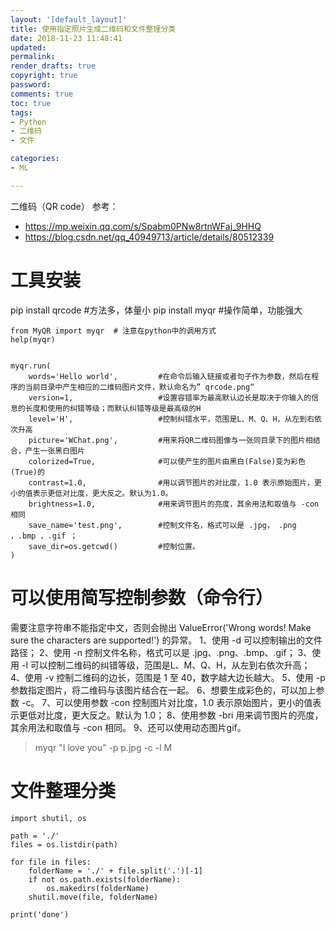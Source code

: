 ```yaml
---
layout: '[default_layout]'   
title: 使用指定照片生成二维码和文件整理分类
date: 2018-11-23 11:48:41  
updated: 
permalink: 
render_drafts: true
copyright: true
password: 
comments: true
toc: true                  
tags:                        
- Python
- 二维码
- 文件

categories:                  
- ML

---
```

二维码（QR code）
参考：
- https://mp.weixin.qq.com/s/Spabm0PNw8rtnWFaj_9HHQ
- https://blog.csdn.net/qq_40949713/article/details/80512339 

<!--more-->

# 工具安装
pip install qrcode  #方法多，体量小
pip install myqr    #操作简单，功能强大
```
from MyQR import myqr  # 注意在python中的调用方式
help(myqr)


myqr.run(
    words='Hello world',         #在命令后输入链接或者句子作为参数，然后在程序的当前目录中产生相应的二维码图片文件，默认命名为” qrcode.png“
    version=1,                   #设置容错率为最高默认边长是取决于你输入的信息的长度和使用的纠错等级；而默认纠错等级是最高级的H
    level='H',                   #控制纠错水平，范围是L、M、Q、H，从左到右依次升高
    picture='WChat.png',         #用来将QR二维码图像与一张同目录下的图片相结合，产生一张黑白图片
    colorized=True,              #可以使产生的图片由黑白(False)变为彩色(True)的
    contrast=1.0,                #用以调节图片的对比度，1.0 表示原始图片，更小的值表示更低对比度，更大反之。默认为1.0。
    brightness=1.0,              #用来调节图片的亮度，其余用法和取值与 -con 相同
    save_name='test.png',        #控制文件名，格式可以是 .jpg， .png ，.bmp ，.gif ；
    save_dir=os.getcwd()         #控制位置。
)
```

# 可以使用简写控制参数（命令行）
需要注意字符串不能指定中文，否则会抛出 ValueError('Wrong words! Make sure the characters are supported!') 的异常。
1、使用 -d 可以控制输出的文件路径；
2、使用 -n 控制文件名称，格式可以是 .jpg、.png、.bmp、.gif；
3、使用 -l 可以控制二维码的纠错等级，范围是L、M、Q、H，从左到右依次升高；
4、使用 -v 控制二维码的边长，范围是 1 至 40，数字越大边长越大。
5、使用 -p 参数指定图片，将二维码与该图片结合在一起。
6、想要生成彩色的，可以加上参数 -c。
7、可以使用参数 -con 控制图片对比度，1.0 表示原始图片，更小的值表示更低对比度，更大反之。默认为 1.0；
8、使用参数 -bri 用来调节图片的亮度，其余用法和取值与 -con 相同。
9、还可以使用动态图片gif。

>myqr "I love you" -p p.jpg -c -l M

# 文件整理分类
```
import shutil, os

path = './'
files = os.listdir(path)

for file in files:
	folderName = './' + file.split('.')[-1]
	if not os.path.exists(folderName):
		os.makedirs(folderName)
	shutil.move(file, folderName)

print('done')
```





